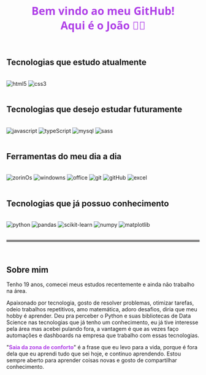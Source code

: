 <div align=center>
<h1 style="font-family:system-ui, -apple-system, BlinkMacSystemFont, 'Segoe UI', Roboto, Oxygen, Ubuntu, Cantarell, 'Open Sans', 'Helvetica Neue', sans-serif; color:#AF3FE7">Bem vindo ao meu GitHub!<br>Aqui é o João 👋🏽</h1>
</div><br/>

## Tecnologias que estudo atualmente

<div style="display= inline_block"><br/>
    <img alt="html5" src="https://img.shields.io/badge/HTML5-E34F26?style=for-the-badge&logo=html5&logoColor=white"/>
    <img alt="css3" src="https://img.shields.io/badge/CSS3-1572B6?style=for-the-badge&logo=css3&logoColor=white"/>
</div><br/>

## Tecnologias que desejo estudar futuramente

<div style="display= inline_block"><br/>
    <img alt="javascript" src="https://img.shields.io/badge/JavaScript-323330?style=for-the-badge&logo=javascript&logoColor=F7DF1E"/>
    <img alt="typeScript" src="https://img.shields.io/badge/TypeScript-007ACC?style=for-the-badge&logo=typescript&logoColor=white"/>
    <img alt="mysql" src="https://img.shields.io/badge/MySQL-00000F?style=for-the-badge&logo=mysql&logoColor=white"/>
    <img alt="sass" src="https://img.shields.io/badge/Sass-CC6699?style=for-the-badge&logo=sass&logoColor=white"/>
</div><br/>

## Ferramentas do meu dia a dia

<div style="display= inline_block"><br/>
    <img alt="zorinOs" src="https://img.shields.io/badge/Zorin%20OS-0CC1F3?style=for-the-badge&logo=zorin&logoColor=white"/>
    <img alt="windowns" src="https://img.shields.io/badge/Windows-0078D6?style=for-the-badge&logo=windows&logoColor=white"/>
    <img alt="office" src="https://img.shields.io/badge/Microsoft_Office-D83B01?style=for-the-badge&logo=microsoft-office&logoColor=white"/>
    <img alt="git" src="https://img.shields.io/badge/GIT-E44C30?style=for-the-badge&logo=git&logoColor=white"/>
    <img alt="gitHub" src="https://img.shields.io/badge/GitHub-100000?style=for-the-badge&logo=github&logoColor=white"/>
    <img alt="excel" src="https://img.shields.io/badge/Microsoft_Excel-217346?style=for-the-badge&logo=microsoft-excel&logoColor=white"/>
</div><br/>

## Tecnologias que já possuo conhecimento

<div style="display= inline_block"><br/>
    <img alt="python" src="https://img.shields.io/badge/python-3670A0?style=for-the-badge&logo=python&logoColor=ffdd54"/>
    <img alt="pandas" src="https://img.shields.io/badge/pandas-%23150458.svg?style=for-the-badge&logo=pandas&logoColor=white"/>
    <img alt="scikit-learn" src="https://img.shields.io/badge/scikit--learn-%23F7931E.svg?style=for-the-badge&logo=scikit-learn&logoColor=white"/>
    <img alt="numpy" src="https://img.shields.io/badge/numpy-%23013243.svg?style=for-the-badge&logo=numpy&logoColor=white"/>
    <img alt="matplotlib" src="https://img.shields.io/badge/Matplotlib-%23ffffff.svg?style=for-the-badge&logo=Matplotlib&logoColor=black"/>
</div><br/>

<hr style="border-top: 4px solid #8c8b8b"/><br/>

## Sobre mim

<p>Tenho 19 anos, comecei meus estudos recentemente e ainda não trabalho na área.

Apaixonado por tecnologia, gosto de resolver problemas, otimizar tarefas, odeio trabalhos repetitivos, amo matemática, adoro desafios, diria que meu hobby é aprender. Deu pra perceber o Python e suas bibliotecas de Data Science nas tecnologias que já tenho um conhecimento, eu já tive interesse pela área mas acebei pulando fora, a vantagem é que as vezes faço automações e dashboards na empresa que trabalho com essas tecnologias.

"<strong style="color: #AF3FE7 ">Saia da zona de conforto</strong>" é a frase que eu levo para a vida, porque é fora dela que eu aprendi tudo que sei hoje, e continuo aprendendo. Estou sempre aberto para aprender coisas novas e gosto de compartilhar conhecimento.
</p>
